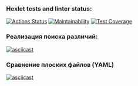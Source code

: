 ### Hexlet tests and linter status:
[![Actions Status](https://github.com/alekseychudinov/python-project-lvl2/workflows/hexlet-check/badge.svg)](https://github.com/alekseychudinov/python-project-lvl2/actions)     [![Maintainability](https://api.codeclimate.com/v1/badges/a99a88d28ad37a79dbf6/maintainability)](https://codeclimate.com/github/codeclimate/codeclimate/maintainability)   [![Test Coverage](https://api.codeclimate.com/v1/badges/a99a88d28ad37a79dbf6/test_coverage)](https://codeclimate.com/github/codeclimate/codeclimate/test_coverage)  

### Реализация поиска различий:
[![asciicast](https://asciinema.org/a/4mFjxorafRB34HGLdrmjEE0vy.svg)](https://asciinema.org/a/4mFjxorafRB34HGLdrmjEE0vy)

### Сравнение плоских файлов (YAML)
[![asciicast](https://asciinema.org/a/502786.svg)](https://asciinema.org/a/502786)